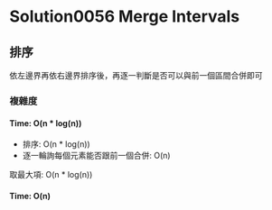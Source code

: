 # Solution0056 Merge Intervals

## 排序

依左邊界再依右邊界排序後，再逐一判斷是否可以與前一個區間合併即可

### 複雜度

#### Time: O(n * log(n))
- 排序: O(n * log(n))
- 逐一輪詢每個元素能否跟前一個合併: O(n)

取最大項: O(n * log(n))

#### Time: O(n)